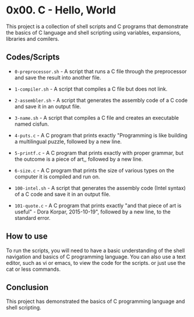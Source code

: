 # 0x00. C - Hello, World


This project is a collection of shell scripts and C programs that demonstrate the basics of C language and shell scripting using variables, expansions, libraries and comilers.

## Codes/Scripts


* `0-preprocessor.sh` - A script that runs a C file through the preprocessor
                        and save the result into another file.

* `1-compiler.sh` - A script that compiles a C file but does not link.

* `2-assembler.sh` - A script that generates the assembly code of a C code 
                     and save it in an output file.

* `3-name.sh` - A script that compiles a C file and creates an executable named cisfun.

* `4-puts.c` - A C program that prints exactly "Programming is like building a multilingual puzzle,
               followed by a new line.

* `5-printf.c` - A C program that prints exactly with proper grammar,
                 but the outcome is a piece of art,, followed by a new line.

* `6-size.c` - A C program that prints the size of various types
              on the computer it is compiled and run on.

* `100-intel.sh` - A script that generates the assembly code (Intel syntax) of a C code
                   and save it in an output file.

* `101-quote.c` - A C program that prints exactly 
                 "and that piece of art is useful" - Dora Korpar, 2015-10-19",
                 followed by a new line, to the standard error.


## How to use

To run the scripts, you will need to have a basic understanding of the shell navigation and basics of C programming language.
You can also use a text editor, such as vi or emacs, to view the code for the scripts.
or just use the cat or less commands.

## Conclusion

This project has demonstrated the basics of C programming language and shell scripting.

